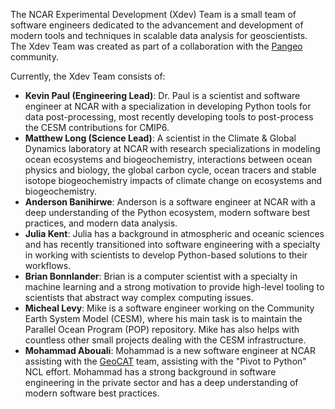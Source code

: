 <!--
.. title: About the NCAR Experimental Development Team
.. slug: about
.. date: 2019-10-21 15:46:50 UTC-06:00
.. tags: 
.. category: 
.. link: 
.. description: 
.. type: text
-->

The NCAR Experimental Development (Xdev) Team is a small team of software engineers
dedicated to the advancement and development of modern tools and techniques
in scalable data analysis for geoscientists.  The Xdev Team was created as part
of a collaboration with the [Pangeo](https://pangeo.io) community.

Currently, the Xdev Team consists of:

- **Kevin Paul (Engineering Lead)**: Dr. Paul is a scientist and software engineer at NCAR with a
  specialization in developing Python tools for data post-processing, most recently developing
  tools to post-process the CESM contributions for CMIP6.
- **Matthew Long (Science Lead)**: A scientist in the Climate & Global Dynamics laboratory
  at NCAR with research specializations in modeling ocean ecosystems and biogeochemistry, 
  interactions between ocean physics and biology, the global carbon cycle, ocean tracers and
  stable isotope biogeochemistry impacts of climate change on ecosystems and biogeochemistry.
- **Anderson Banihirwe**: Anderson is a software engineer at NCAR with a deep understanding
  of the Python ecosystem, modern software best practices, and modern data analysis.
- **Julia Kent**: Julia has a background in atmospheric and oceanic sciences and has recently
  transitioned into software engineering with a specialty in working with scientists to develop
  Python-based solutions to their workflows.
- **Brian Bonnlander**: Brian is a computer scientist with a specialty in machine learning and
  a strong motivation to provide high-level tooling to scientists that abstract way complex
  computing issues.
- **Micheal Levy**: Mike is a software engineer working on the Community Earth System Model
  (CESM), where his main task is to maintain the Parallel Ocean Program (POP) repository.  Mike
  has also helps with countless other small projects dealing with the CESM infrastructure.
- **Mohammad Abouali**: Mohammad is a new software engineer at NCAR assisting with the 
  [GeoCAT](https://geocat.ucar.edu/) team, assisting with the "Pivot to Python" NCL effort.
  Mohammad has a strong background in software engineering in the private sector and has a
  deep understanding of modern software best practices.
  